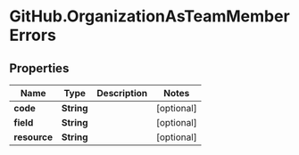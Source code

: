 # GitHub.OrganizationAsTeamMemberErrors

## Properties

Name | Type | Description | Notes
------------ | ------------- | ------------- | -------------
**code** | **String** |  | [optional] 
**field** | **String** |  | [optional] 
**resource** | **String** |  | [optional] 


